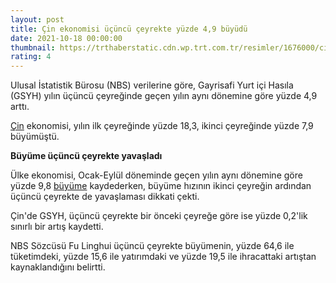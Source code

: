 ```yaml
--- 
layout: post
title: Çin ekonomisi üçüncü çeyrekte yüzde 4,9 büyüdü
date: 2021-10-18 00:00:00
thumbnail: https://trthaberstatic.cdn.wp.trt.com.tr/resimler/1676000/cin-bayragi-aa-1676227.jpg
rating: 4
---
```

<p>
	Ulusal İstatistik Bürosu (NBS) verilerine göre, Gayrisafi Yurt içi Hasıla (GSYH) yılın üçüncü çeyreğinde geçen yılın aynı dönemine göre yüzde 4,9 arttı.</p>
<p>
	<a href="https://www.trthaber.com/etiket/cin/" target="_blank">Çin</a> ekonomisi, yılın ilk çeyreğinde yüzde 18,3, ikinci çeyreğinde yüzde 7,9 büyümüştü.</p>
<p>
	<strong>Büyüme üçüncü çeyrekte yavaşladı</strong></p>
<p>
	Ülke ekonomisi, Ocak-Eylül döneminde geçen yılın aynı dönemine göre yüzde 9,8 <a href="https://www.trthaber.com/etiket/buyume/" target="_blank">büyüme</a> kaydederken, büyüme hızının ikinci çeyreğin ardından üçüncü çeyrekte de yavaşlaması dikkati çekti.</p>
<p>
	Çin'de GSYH, üçüncü çeyrekte bir önceki çeyreğe göre ise yüzde 0,2'lik sınırlı bir artış kaydetti.</p>
<p>
	NBS Sözcüsü Fu Linghui üçüncü çeyrekte büyümenin, yüzde 64,6 ile tüketimdeki, yüzde 15,6 ile yatırımdaki ve yüzde 19,5 ile ihracattaki artıştan kaynaklandığını belirtti.</p>